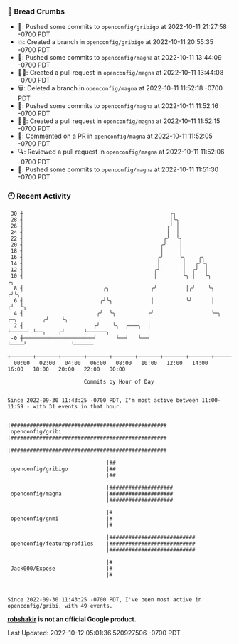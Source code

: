 ### 🍞 Bread Crumbs

 * 🚢: Pushed some commits to `openconfig/gribigo` at 2022-10-11 21:27:58 -0700 PDT
 * 💥: Created a branch in `openconfig/gribigo` at 2022-10-11 20:55:35 -0700 PDT
 * 🚢: Pushed some commits to `openconfig/magna` at 2022-10-11 13:44:09 -0700 PDT
 * ✍🏼: Created a pull request in `openconfig/magna` at 2022-10-11 13:44:08 -0700 PDT
 * 🗑: Deleted a branch in `openconfig/magna` at 2022-10-11 11:52:18 -0700 PDT
 * 🚢: Pushed some commits to `openconfig/magna` at 2022-10-11 11:52:16 -0700 PDT
 * ✍🏼: Created a pull request in `openconfig/magna` at 2022-10-11 11:52:15 -0700 PDT
 * 💬: Commented on a PR in  `openconfig/magna` at 2022-10-11 11:52:05 -0700 PDT
 * 🔍: Reviewed a pull request in  `openconfig/magna` at 2022-10-11 11:52:06 -0700 PDT
 * 🚢: Pushed some commits to `openconfig/magna` at 2022-10-11 11:51:30 -0700 PDT

### 🕘 Recent Activity
```
 30 ┼                                              ╭╮
 28 ┤                                              │╰╮
 26 ┤                                             ╭╯ │
 24 ┤                                             │  │
 22 ┤                                            ╭╯  ╰╮
 20 ┤                                           ╭╯    │
 18 ┤                                           │     │
 16 ┤                                          ╭╯     ╰╮    ╭╮
 14 ┤                                          │       │   ╭╯╰╮
 12 ┤                                         ╭╯       │  ╭╯  │
 10 ┤                                         │        ╰╮ │   ╰╮                      ╭╮
  8 ┤                         ╭╮             ╭╯         │╭╯    ╰╮                    ╭╯╰╮
  6 ┤                        ╭╯╰╮            │          ╰╯      │                   ╭╯  ╰╮
  4 ┤                       ╭╯  ╰╮          ╭╯                  ╰─╮     ╭─╮        ╭╯    ╰╮
  2 ┤                      ╭╯    ╰╮  ╭───╮  │                     ╰─────╯ ╰──╮    ╭╯      ╰──────╮
 -0 ┼──────────────────────╯      ╰──╯   ╰──╯                                ╰────╯              ╰──────
    +───────+───────+───────+───────+───────+───────+───────+───────+───────+───────+───────+───────+────
  00:00   02:00   04:00   06:00   08:00   10:00   12:00   14:00   16:00   18:00   20:00   22:00   00:00   

						Commits by Hour of Day


Since 2022-09-30 11:43:25 -0700 PDT, I'm most active between 11:00-11:59 - with 31 events in that hour.

```



```
                               |#################################################
 openconfig/gribi              |#################################################
                               |#################################################

                               |##
 openconfig/gribigo            |##
                               |##

                               |####################
 openconfig/magna              |####################
                               |####################

                               |#
 openconfig/gnmi               |#
                               |#

                               |###########################
 openconfig/featureprofiles    |###########################
                               |###########################

                               |#
 Jack000/Expose                |#
                               |#



Since 2022-09-30 11:43:25 -0700 PDT, I've been most active in openconfig/gribi, with 49 events.

```
**[robshakir](mailto:robjs@google.com) is not an official Google product.**  


Last Updated: 2022-10-12 05:01:36.520927506 -0700 PDT
